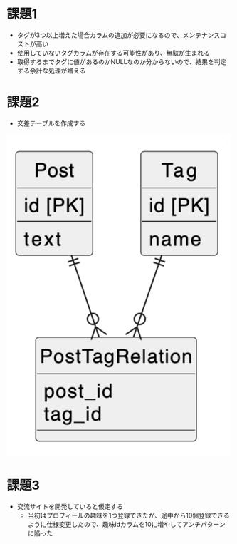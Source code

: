 # 課題1
- タグが3つ以上増えた場合カラムの追加が必要になるので、メンテナンスコストが高い
- 使用していないタグカラムが存在する可能性があり、無駄が生まれる
- 取得するまでタグに値があるのかNULLなのか分からないので、結果を判定する余計な処理が増える

# 課題2
- 交差テーブルを作成する

![](db7.png)

# 課題3
- 交流サイトを開発していると仮定する
    - 当初はプロフィールの趣味を1つ登録できたが、途中から10個登録できるように仕様変更したので、趣味idカラムを10に増やしてアンチパターンに陥った